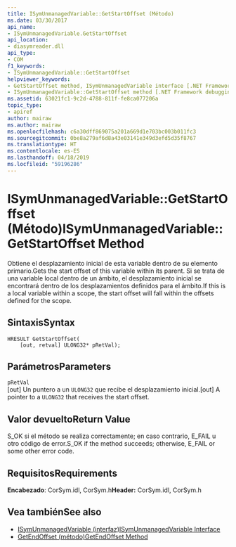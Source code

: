 ```yaml
---
title: ISymUnmanagedVariable::GetStartOffset (Método)
ms.date: 03/30/2017
api_name:
- ISymUnmanagedVariable.GetStartOffset
api_location:
- diasymreader.dll
api_type:
- COM
f1_keywords:
- ISymUnmanagedVariable::GetStartOffset
helpviewer_keywords:
- GetStartOffset method, ISymUnmanagedVariable interface [.NET Framework debugging]
- ISymUnmanagedVariable::GetStartOffset method [.NET Framework debugging]
ms.assetid: 63021fc1-9c2d-4788-811f-fe8ca077206a
topic_type:
- apiref
author: mairaw
ms.author: mairaw
ms.openlocfilehash: c6a30dff869075a201a669d1e703bc003b011fc3
ms.sourcegitcommit: 0be8a279af6d8a43e03141e349d3efd5d35f8767
ms.translationtype: HT
ms.contentlocale: es-ES
ms.lasthandoff: 04/18/2019
ms.locfileid: "59196286"
---
```

# <a name="isymunmanagedvariablegetstartoffset-method"></a><span data-ttu-id="77ae7-102">ISymUnmanagedVariable::GetStartOffset (Método)</span><span class="sxs-lookup"><span data-stu-id="77ae7-102">ISymUnmanagedVariable::GetStartOffset Method</span></span>
<span data-ttu-id="77ae7-103">Obtiene el desplazamiento inicial de esta variable dentro de su elemento primario.</span><span class="sxs-lookup"><span data-stu-id="77ae7-103">Gets the start offset of this variable within its parent.</span></span> <span data-ttu-id="77ae7-104">Si se trata de una variable local dentro de un ámbito, el desplazamiento inicial se encontrará dentro de los desplazamientos definidos para el ámbito.</span><span class="sxs-lookup"><span data-stu-id="77ae7-104">If this is a local variable within a scope, the start offset will fall within the offsets defined for the scope.</span></span>  
  
## <a name="syntax"></a><span data-ttu-id="77ae7-105">Sintaxis</span><span class="sxs-lookup"><span data-stu-id="77ae7-105">Syntax</span></span>  
  
```  
HRESULT GetStartOffset(  
    [out, retval] ULONG32* pRetVal);  
```  
  
## <a name="parameters"></a><span data-ttu-id="77ae7-106">Parámetros</span><span class="sxs-lookup"><span data-stu-id="77ae7-106">Parameters</span></span>  
 `pRetVal`  
 <span data-ttu-id="77ae7-107">[out] Un puntero a un `ULONG32` que recibe el desplazamiento inicial.</span><span class="sxs-lookup"><span data-stu-id="77ae7-107">[out] A pointer to a `ULONG32` that receives the start offset.</span></span>  
  
## <a name="return-value"></a><span data-ttu-id="77ae7-108">Valor devuelto</span><span class="sxs-lookup"><span data-stu-id="77ae7-108">Return Value</span></span>  
 <span data-ttu-id="77ae7-109">S_OK si el método se realiza correctamente; en caso contrario, E_FAIL u otro código de error.</span><span class="sxs-lookup"><span data-stu-id="77ae7-109">S_OK if the method succeeds; otherwise, E_FAIL or some other error code.</span></span>  
  
## <a name="requirements"></a><span data-ttu-id="77ae7-110">Requisitos</span><span class="sxs-lookup"><span data-stu-id="77ae7-110">Requirements</span></span>  
 <span data-ttu-id="77ae7-111">**Encabezado**: CorSym.idl, CorSym.h</span><span class="sxs-lookup"><span data-stu-id="77ae7-111">**Header:** CorSym.idl, CorSym.h</span></span>  
  
## <a name="see-also"></a><span data-ttu-id="77ae7-112">Vea también</span><span class="sxs-lookup"><span data-stu-id="77ae7-112">See also</span></span>

- [<span data-ttu-id="77ae7-113">ISymUnmanagedVariable (interfaz)</span><span class="sxs-lookup"><span data-stu-id="77ae7-113">ISymUnmanagedVariable Interface</span></span>](../../../../docs/framework/unmanaged-api/diagnostics/isymunmanagedvariable-interface.md)
- [<span data-ttu-id="77ae7-114">GetEndOffset (método)</span><span class="sxs-lookup"><span data-stu-id="77ae7-114">GetEndOffset Method</span></span>](../../../../docs/framework/unmanaged-api/diagnostics/isymunmanagedvariable-getendoffset-method.md)
